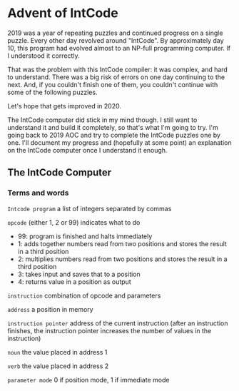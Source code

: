 # Advent of IntCode

2019 was a year of repeating puzzles and continued progress on a single puzzle. Every other day revolved around "IntCode". By approximately day 10, this program had evolved almost to an NP-full programming computer. If I understood it correctly.

That was the problem with this IntCode compiler: it was complex, and hard to understand. There was a big risk of errors on one day continuing to the next. And, if you couldn't finish one of them, you couldn't continue with some of the following puzzles.

Let's hope that gets improved in 2020.

The IntCode computer did stick in my mind though. I still want to understand it and build it completely, so that's what I'm going to try.
I'm going back to 2019 AOC and try to complete the IntCode puzzles one by one. I'll document my progress and (hopefully at some point) an explanation on the IntCode computer once I understand it enough.

## The IntCode Computer

### Terms and words

`Intcode program` a list of integers separated by commas

`opcode` (either 1, 2 or 99) indicates what to do
- 99: program is finished and halts immediately
- 1: adds together numbers read from two positions and stores the result in a third position
- 2: multiplies numbers read from two positions and stores the result in a third position
- 3: takes input and saves that to a position
- 4: returns value in a position as output

`instruction` combination of opcode and parameters

`address` a position in memory

`instruction pointer` address of the current instruction (after an instruction finishes, the instruction pointer increases the number of values in the instruction)

`noun` the value placed in address 1

`verb` the value placed in address 2

`parameter mode` 0 if position mode, 1 if immediate mode